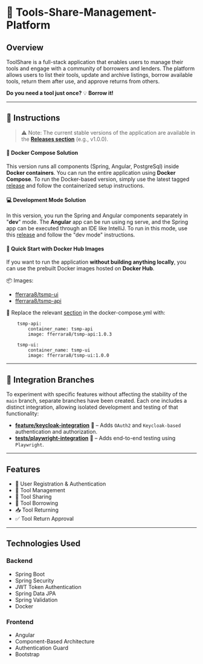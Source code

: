 # 🔧 Tools-Share-Management-Platform
## Overview
ToolShare is a full-stack application that enables users to manage their tools and engage with a community of
borrowers and lenders.
The platform allows users to list their tools, update and archive listings, borrow available tools, return them 
after use, and approve returns from others.

**Do you need a tool just once?** 
💡 **Borrow it!**

----
## 📝 Instructions

> ⚠️ Note:
> The current stable versions of the application are available in the [**Releases section**](https://github.com/ferrara94/Tools-Share-Management-Platform/tags) (e.g., v1.0.0).

#### 🐳 Docker Compose Solution 
This version runs all components (Spring, Angular, PostgreSql) inside **Docker containers**. You can run the entire application using **Docker Compose**.
To run the Docker-based version, simply use the latest tagged [release](https://github.com/ferrara94/Tools-Share-Management-Platform/releases/tag/v1.0.2) and follow the containerized setup instructions.

#### 💻 Development Mode Solution
In this version, you run the Spring and Angular components separately in "**dev**" mode. The **Angular** app can be run using ng serve, and the Spring app can be executed through an IDE like IntelliJ.
To run in this mode, use this [release](https://github.com/ferrara94/Tools-Share-Management-Platform/releases) and follow the "dev mode" instructions.

#### 🚀 Quick Start with Docker Hub Images
If you want to run the application **without building anything locally**, you can use the prebuilt Docker images hosted on **Docker Hub**.

📦 Images:
- [fferrara8/tsmp-ui](https://hub.docker.com/r/fferrara8/tsmp-ui)
- [fferrara8/tsmp-api](https://hub.docker.com/r/fferrara8/tsmp-api)

🔄 Replace the relevant [section](https://github.com/ferrara94/Tools-Share-Management-Platform/blob/main/docker-compose.yml#L18-L36) in the docker-compose.yml with:

```
    tsmp-api:
        container_name: tsmp-api
        image: fferrara8/tsmp-api:1.0.3
```
```
    tsmp-ui:
        container_name: tsmp-ui
        image: fferrara8/tsmp-ui:1.0.0
```
---

## 🔀 Integration Branches

To experiment with specific features without affecting the stability of the `main` branch, separate branches have been created. Each one includes a distinct integration, allowing isolated development and testing of that functionality:


- [**feature/keycloak-integration**](https://github.com/ferrara94/Tools-Share-Management-Platform/tree/feature/keycloak-integration) 🔐 – Adds `OAuth2` and `Keycloak-based` authentication and authorization.
- [**tests/playwright-integration**](https://github.com/ferrara94/Tools-Share-Management-Platform/tree/tests/playwright-integration) 🧪 – Adds end-to-end testing using `Playwright`.

---
## Features
- 👤 User Registration & Authentication
- 🧰 Tool Management
- 🔗 Tool Sharing
- 🔄 Tool Borrowing
- 📥 Tool Returning
- ✅ Tool Return Approval

---
## Technologies Used

### Backend
- Spring Boot
- Spring Security 
- JWT Token Authentication
- Spring Data JPA
- Spring Validation
- Docker

### Frontend
- Angular
- Component-Based Architecture
- Authentication Guard
- Bootstrap



